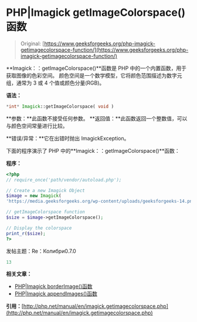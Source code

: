 # PHP|Imagick getImageColorspace()函数

> Original: [https://www.geeksforgeeks.org/php-imagick-getimagecolorspace-function/](https://www.geeksforgeeks.org/php-imagick-getimagecolorspace-function/)

**Imagick：：getImageColorspace()**函数是 PHP 中的一个内置函数，用于获取图像的色彩空间。 颜色空间是一个数学模型，它将颜色范围描述为数字元组，通常为 3 或 4 个值或颜色分量(RGB)。

**语法：**

```php
*int* Imagick::getImageColorspace( void )
```

**参数：**此函数不接受任何参数。
**返回值：**此函数返回一个整数值，可以与颜色空间常量进行比较。

**错误/异常：**它在出错时抛出 ImagickException。

下面的程序演示了 PHP 中的**Imagick：：getImageColorspace()**函数：

**程序：**

```php
<?php 
// require_once('path/vendor/autoload.php'); 

// Create a new Imagick Object
$image = new Imagick(
'https://media.geeksforgeeks.org/wp-content/uploads/geeksforgeeks-14.png');

// getImageColorspace function
$size = $image->getImageColorspace();

// Display the colorspace
print_r($size);
?>
```

发帖主题：Re：Колибри0.7.0

```php
13
```

**相关文章：**

*   [PHP|Imagick borderImage()函数](https://www.geeksforgeeks.org/php-imagick-borderimage-function/)
*   [PHP|Imagick appendImages()函数](https://www.geeksforgeeks.org/php-imagick-appendimages-function/)

**引用：**[http://php.net/manual/en/imagick.getimagecolorspace.php](http://php.net/manual/en/imagick.getimagecolorspace.php)